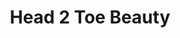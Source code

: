 ---
title: "Head 2 Toe Beauty"
url: /barry/head-2-toe-beauty-broad-street-parade/
shop: hairdresser
---
